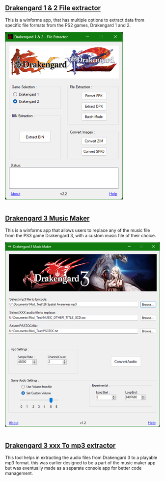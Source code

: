 ## [Drakengard 1 & 2 File extractor](https://github.com/Surihix/Drakengard1and2Extractor)
This is a winforms app, that has multiple options to extract data from specific file formats from the PS2 games, Drakengard 1 and 2.

![img](images/D1_2ExtractorApp.png)
<br><br>
## [Drakengard 3 Music Maker](https://github.com/Surihix/Drakengard3MusicMaker)
This is a winforms app that allows users to replace any of the music file from the PS3 game Drakengard 3, with a custom music file of their choice. 

![img](images/Drk3_MusicMakerApp.png)
<br><br>
## [Drakengard 3 xxx To mp3 extractor](https://github.com/Surihix/Drakengard3xxxToMp3)
This tool helps in extracting the audio files from Drakengard 3 to a playable mp3 format. this was earlier designed to be a part of the music maker app but was eventually made as a separate console app for better code management.
<br><br>
